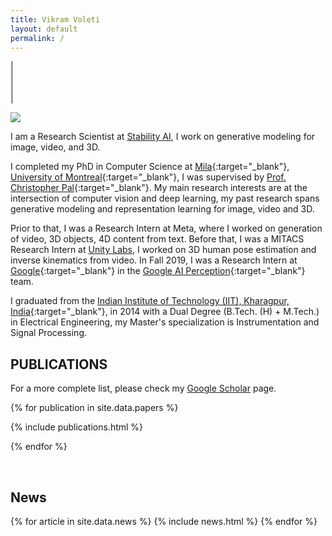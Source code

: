 ```yaml
---
title: Vikram Voleti
layout: default
permalink: /
---
```


| <a href="{{ site.google_scholar_url }}" target="_blank" style="text-align:center; display:block"><i class="ai ai-google-scholar-square ai-3x"></i></a> | <a href="https://linkedin.com/in/{{ site.linkedin_username }}" target="_blank" style="text-align:center; display:block"><i class="fa fa-linkedin ai-3x"></i></a> | <a href="https://github.com/{{ site.github_username }}" target="_blank" style="text-align:center; display:block"><i class="fa fa-github ai-3x"></i></a> |

<!-- <br/> -->

<img class="profile-picture" src="{{site.url}}{{site.baseurl}}/images/profile-picture/Vikram_Voleti_Mila_flip.jpg" />

I am a Research Scientist at [Stability AI](https://stability.ai/), I work on generative modeling for image, video, and 3D.

I completed my PhD in Computer Science at [Mila](https://mila.quebec/en/){:target="_blank"}, [University of Montreal](https://diro.umontreal.ca/){:target="_blank"}, I was supervised by [Prof. Christopher Pal](https://mila.quebec/en/person/pal-christopher/){:target="_blank"}. My main research interests are at the intersection of computer vision and deep learning, my past research spans generative modeling and representation learning for image, video and 3D.
<!-- My projects include score-based diffusion probabilistic models for video prediction, generation, interpolation; multi-resolution image generation; self-supervised video prediction using dynamical modelling; 3D human pose estimation and inverse kinematics from videos. -->

<!-- I also work as an AI Advisor to [Blue Lion Labs](https://bluelionlabs.com/){:target="_blank"}. -->
Prior to that, I was a Research Intern at Meta, where I worked on generation of video, 3D objects, 4D content from text. Before that, I was a MITACS Research Intern at [Unity Labs](https://unity.com/labs), I worked on 3D human pose estimation and inverse kinematics from video. In Fall 2019, I was a Research Intern at [Google](https://ai.google/research/teams/perception/){:target="_blank"} in the [Google AI Perception](https://ai.google/research/teams/perception/){:target="_blank"} team.
<!-- In 2019 and 2020, I was an AI Scientist in Residence at [NextAI](https://www.nextcanada.com/next-ai/){:target="_blank"}. -->

<!-- Previously, I worked as a Research Fellow with [Prof. C. V. Jawahar](https://faculty.iiit.ac.in/~jawahar/){:target="_blank"} at [IIIT-Hyderabad](https://cvit.iiit.ac.in){:target="_blank"} on automated lip synthesis for translation of a video into a different languages. I was a Mentor for the first [Foundations of AI/ML](https://www.talentsprint.com/aiml.dpl){:target="_blank"} certificate program for industry professionals by IIIT-H Machine Learning Lab. Prior to that, I worked at [GreyOrange Robotics](http://www.greyorange.com/){:target="_blank"} on real time embedded vision in videos for warehouse automation, and autonomous robots; and at [Airbus, India](http://www.airbus.com/){:target="_blank"} on software development and integration. -->

I graduated from the [Indian Institute of Technology (IIT), Kharagpur, India](http://www.iitkgp.ac.in/){:target="_blank"}, in 2014 with a Dual Degree (B.Tech. (H) + M.Tech.) in Electrical Engineering, my Master's specialization is Instrumentation and Signal Processing.

## PUBLICATIONS

<!-- | <a href="{{ site.google_scholar_url }}" target="_blank" style="text-align:center; display:block"><i class="ai ai-google-scholar-square ai-3x"></i></a> | -->

For a more complete list, please check my <a href="{{ site.google_scholar_url }}" target="_blank">Google Scholar</a> page.

{% for publication in site.data.papers %}

{% include publications.html %}

{% endfor %}

<p>&nbsp;</p>

## News

<table>
{% for article in site.data.news %}
<tr>
{% include news.html %}
</tr>
{% endfor %}
</table>
